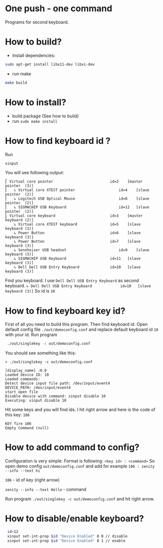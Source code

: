 # One push - one command

Programs for second keyboard. 

# How to build?

- Install dependencies:
```sh
sudo apt-get install libx11-dev libxi-dev
```
- run make
```sh
make build
```
 
 
# How to install?
- build package (See how to build) 
- run `sudo make install`

# How to find keyboard id ?
Run 
```sh
xinput
```

You will see following output:
```
⎡ Virtual core pointer                        	id=2	[master pointer  (3)]
⎜   ↳ Virtual core XTEST pointer                	id=4	[slave  pointer  (2)]
⎜   ↳ Logitech USB Optical Mouse                	id=8	[slave  pointer  (2)]
⎜   ↳ SIGMACHIP USB Keyboard                    	id=12	[slave  pointer  (2)]
⎣ Virtual core keyboard                       	id=3	[master keyboard (2)]
    ↳ Virtual core XTEST keyboard             	id=5	[slave  keyboard (3)]
    ↳ Power Button                            	id=6	[slave  keyboard (3)]
    ↳ Power Button                            	id=7	[slave  keyboard (3)]
    ↳ Sennheiser USB headset	                    id=9	[slave  keyboard (3)]
    ↳ SIGMACHIP USB Keyboard                  	id=11	[slave  keyboard (3)]
    ↳ Dell Dell USB Entry Keyboard            	id=10	[slave  keyboard (3)]

```
Find you keyboard. I use `Dell Dell USB Entry Keyboard` as second keyboard.
`↳ Dell Dell USB Entry Keyboard            	id=10	[slave  keyboard (3)]`
So id is `10`


# How to find keyboard key id?
First of all you need to build this program. Then find keyboard id.
Open default config file `./out/democonfig.conf` and replace default keyboard id `10` with your id.
Run program
```sh
 ./out/singlekey -c out/democonfig.conf

```

You should see something like this:
```
> ./out/singlekey -c out/democonfig.conf

[display_name] :0.0 
Loaded device ID: 10
Loaded commands:
Detect device input file path: /dev/input/event4
DEVICE_PATH: /dev/input/event4
start open file
Disable device with command: xinput disable 10
Executing: xinput disable 10

```

Hit some keys and you will find ids.
I hit right arrow and here is the code of this key: `106`
```
KEY fire 106
Empty Command (null)

```

# How to add command to config?
Configuration is very simple. Format is following: 
`<key id> : <command>`
So open demo config `out/democonfig.conf` and add for example
`106 : zenity --info --text hi`


`106` - id of key (right arrow)

`zenity --info --text Hello` - command

Run program `./out/singlekey -c out/democonfig.conf` and hit right arrow. 

# How to disable/enable keyboard?

```sh
 id=12
 xinput set-int-prop $id "Device Enabled" 8 0 // disable
 xinput set-int-prop $id "Device Enabled" 8 1 // enable
```
